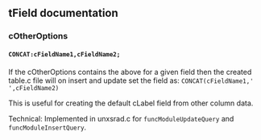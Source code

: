## tField documentation

### cOtherOptions

#### `CONCAT:cFieldName1,cFieldName2;`

If the cOtherOptions contains the above for a given field then the created table.c file will on insert and update
set the field as: `CONCAT(cFieldName1,' ',cFieldName2)`

This is useful for creating the default cLabel field from
other column data. 

Technical: Implemented in unxsrad.c for `funcModuleUpdateQuery` and `funcModuleInsertQuery`.
